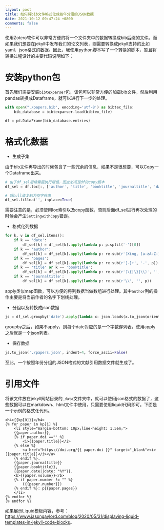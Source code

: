 ```yaml
---
layout: post
title: 如何将bib文件格式化成按年分组的JSON数据
date: 2021-10-12 09:47:24 +0800
comments: false
---
```



使用Zotero软件可以非常方便的将一个文件夹中的数据转换成bib后缀的文件。而如果我们想要在jekyll中发布我们的论文列表，则需要转换成jekyll支持的比如yaml、json格式的数据。因此，我使用python脚本写了一个转换的脚本，暂且将转换过程设计的主要代码说明如下：

# 安装python包

首先我们需要安装`bibtexparser`包，该包可以非常方便的加载bib文件，然后利用pandas转换成Dataframe，就可以进行下一步的处理。

```python
with open("./papers.bib", encoding='utf-8') as bibtex_file:
    bib_database = bibtexparser.load(bibtex_file)

df = pd.DataFrame(bib_database.entries)
```

# 格式化数据

- 生成子集

由于bib文件再导出的时候包含了一些冗余的信息，如果不是很想要，可以Copy一个Dataframe出来。

```python
# 由于df_sel后续需要执行赋值，因此必须是df的copy版本
df_sel = df.loc[:, ['author', 'title', 'booktitle', 'journaltitle', 'date', 'volume', 'number', 'pages', 'doi']].copy()

# 将null值复制为空字符串
df_sel.fillna('', inplace=True)
```

需要注意的是，必须使用loc索引以及copy函数，否则后面df_sel进行再次处理的时候会产生`SettingwithCopy`错误。

- 格式化列数据

```python
for k, v in df_sel.items():
    if k == 'date':
        df_sel[k] = df_sel[k].apply(lambda p: p.split('-')[0])
    if k == 'author':
        df_sel[k] = df_sel[k].apply(lambda p: re.sub(r'(Xing, [a-zA-Z-]+)', r"<u>\1</u>", p))
    if k == 'pages':
        df_sel[k] = df_sel[k].apply(lambda p: re.sub(r'[-]+', '-', p))
    if k == 'title' or k == 'booktitle':
        df_sel[k] = df_sel[k].apply(lambda p: re.sub(r'(\{|\}|\\)', '', p))
    if k == 'journaltitle':
        df_sel[k] = df_sel[k].apply(lambda p: re.sub(r'\\', '', p))
```

apply类似map函数，可以方便的将列数据当做数组进行处理。其中`author`列的操作主要是将当前作者的名字下划线处理。

- 分组以及转换成json数据

```python
js = df_sel.groupby('date').apply(lambda x: json.loads(x.to_json(orient='records'))).sort_index(ascending=False)
```

groupby之后，如果不apply，则每个date对应的是一个字数穿列表，使用apply之后就是一个json列表。

- 保存数据

```python
js.to_json('./papers.json', indent=4, force_ascii=False)
```

至此，一个按照年份分组的JSON格式的文献引用数据文件就生成了。

# 引用文件

将该文件放在jekyll网站目录的`_data`文件夹中，就可以使用json格式的数据了，这些数据可以在markdown、html文件中使用，只需要使用liquid代码即可。下面是一个示例的格式化代码。

<!-- 或者使用raw和endraw包围，liquid就不会被解析 -->
```liquid
<h4>{{kp[0]}}</h4>
{% for paper in kp[1] %}
    <li style="margin-bottom: 10px;line-height: 1.5em;">
    {{paper.author}}, 
    {% if paper.doi =="" %}
        <i>{{paper.title}}</i>
    {% else %}
        <a href="https://doi.org/{{ paper.doi }}" target="_blank"><i>{{paper.title}}</i></a>
    {% endif %}. 
    {{paper.journaltitle}}
    {{paper.booktitle}}, 
    {{paper.date||date: "%Y"}}. 
    <b>{{paper.volume}}</b>
    {% if paper.number != "" %}
        ({{paper.number}})
    {% endif %}: p{{paper.pages}}
    </li>
{% endfor %}
{% endfor %}
```

如果展示Liquid模板内容，参考：<https://www.jasongaylord.com/blog/2020/05/31/displaying-liquid-templates-in-jekyll-code-blocks>。

